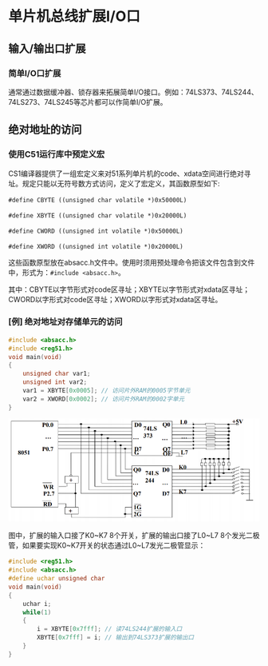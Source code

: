 # 单片机总线扩展I/O口

## 输入/输出口扩展

### 简单I/O口扩展

通常通过数据缓冲器、锁存器来拓展简单I/O接口。例如：74LS373、74LS244、74LS273、74LS245等芯片都可以作简单I/O扩展。

## 绝对地址的访问

### 使用C51运行库中预定义宏

CS1编译器提供了一组宏定义来对51系列单片机的code、xdata空间进行绝对寻址。规定只能以无符号数方式访问，定义了宏定义，其函数原型如下:

`#define CBYTE ((unsigned char volatile *)0x50000L)`

`#define XBYTE ((unsigned char volatile *)0x20000L)`

`#define CWORD ((unsigned int volatile *)0x50000L)`

`#define XWORD ((unsigned int volatile *)0x20000L)`

这些函数原型放在absacc.h文件中。使用时须用预处理命令把该文件包含到文件中，形式为：`#include <absacc.h>`。

其中：CBYTE以字节形式对code区寻址；XBYTE以字节形式对xdata区寻址；CWORD以字形式对code区寻址；XWORD以字形式对xdata区寻址。

### [例] 绝对地址对存储单元的访问

```c
#include <absacc.h>
#include <reg51.h>
void main(void)
{
    unsigned char var1;
    unsigned int var2;
    var1 = XBYTE[0x0005]; // 访问片外RAM的0005字节单元
    var2 = XWORD[0x0002]; // 访问片外RAM的0002字单元
}
```

![image](../src/14_img_io.png)

图中，扩展的输入口接了K0\~K7 8个开关，扩展的输出口接了L0\~L7 8个发光二极管，如果要实现K0\~K7开关的状态通过L0\~L7发光二极管显示：

```c
#include <reg51.h>
#include <absacc.h>
#define uchar unsigned char
void main(void)
{
    uchar i;
    while(1)
    {
        i = XBYTE[0x7fff]; // 读74LS244扩展的输入口
        XBYTE[0x7fff] = i; // 输出到74LS373扩展的输出口
    }
}
```

